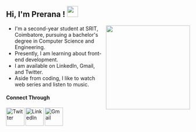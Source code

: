 <h2> Hi, I'm Prerana ! <img src="https://media4.giphy.com/media/H3wAjJNJbReYKCimHq/200w.webp?cid=ecf05e47b79oerkkl9pc9ikb1todi37lg5gxhborwf9i7ak1&rid=200w.webp&ct=s" width=30> </h2>

<img align='right' src="https://media4.giphy.com/media/HQHwvSBSy7s0AXOlWt/giphy.gif?cid=ecf05e47hx2qxgvdsic01vvqc607d08of7dc6w0qe0xiz2m0&rid=giphy.gif&ct=s" width=230>

- I'm a second-year student at SRIT, Coimbatore, pursuing a bachelor's degree in Computer Science and Engineering.
- Presently, I am learning about front-end development.
- I am available on LinkedIn, Gmail, and Twitter.
- Aside from coding, I like to watch web series and listen to music.



<h4>Connect Through</h4>

<a href="https://twitter.com/prerana0510">
  <img align="left" alt="Twitter" src="https://img.icons8.com/plasticine/344/twitter-squared.png" width=50/>
</a>

<a href="www.linkedin.com/in/preranajoshi510">
  <img align="left" alt="LinkedIn" src="https://img.icons8.com/plasticine/2x/linkedin.png" width=50/>
</a>

<a href="mailto:preranajoshi510@gmail.com">
  <img align="left" alt="Gmail" src="https://img.icons8.com/plasticine/344/gmail.png" width=50/>
</a>

